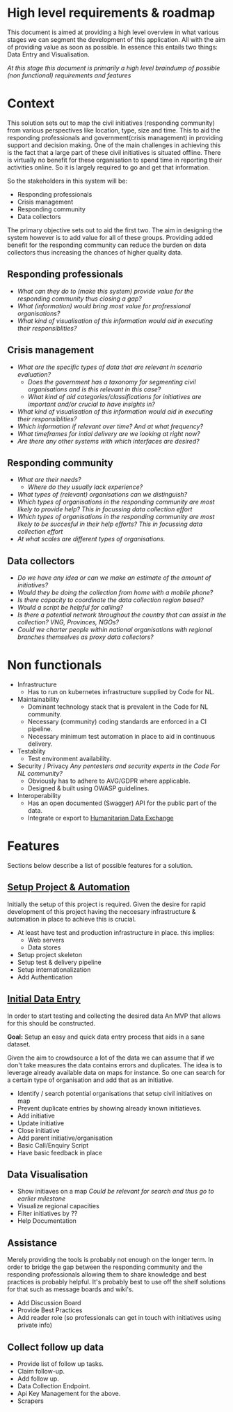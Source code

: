 # High level requirements & roadmap
This document is aimed at providing a high level overview in what various stages we can segment the development of this application. All with the aim of providing value as soon as possible. In essence this entails two things: Data Entry and Visualisation.

_At this stage this document is primarily a high level braindump of possible (non functional) requirements and features_

# Context
This solution sets out to map the civil initiatives (responding community) from various perspectives like location, type, size and time. This to aid the responding professionals and government(crisis management) in providing support and decision making. One of the main challenges in achieving this is the fact that a large part of these civil initiatives is situated offline. There is virtually no benefit for these organisation to spend time in reporting their activities online. So it is largely required to go and get that information.

So the stakeholders in this system will be:
* Responding professionals
* Crisis management
* Responding community
* Data collectors
   
The primary objective sets out to aid the first two. The aim in designing the system however is to add value for
all of these groups. Providing added benefit for the responding community can reduce the burden on data collectors thus increasing the chances of higher quality data.

## Responding professionals
* _What can they do to (make this system) provide value for the responding community thus closing a gap?_
* _What (information) would bring most value for profressional organisations?_
* _What kind of visualisation of this information would aid in executing their responsiblities?_

## Crisis management
* _What are the specific types of data that are relevant in scenario evaluation?_
  * _Does the government has a taxonomy for segmenting civil organisations and is this relevant in this case?_
  * _What kind of aid categories/classifications for initiatives are important and/or crucial to have insights in?_
* _What kind of visualisation of this information would aid in executing their responsiblities?_
* _Which information if relevant over time? And at what frequency?_
* _What timeframes for intial delivery are we looking at right now?_
* _Are there any other systems with which interfaces are desired?_

## Responding community
* _What are their needs?_
  * _Where do they usually lack experience?_
* _What types of (relevant) organisations can we distinguish?_
* _Which types of organisations in the responding community are most likely to provide help? This in focussing data collection effort_
* _Which types of organisations in the responding community are most likely to be succesful in their help efforts? This in focussing data collection effort_
* _At what scales are different types of organisations._

## Data collectors
* _Do we have any idea or can we make an estimate of the amount of initiatives?_
* _Would they be doing the collection from home with a mobile phone?_
* _Is there capacity to coordinate the data collection region based?_
* _Would a script be helpful for calling?_
* _Is there a potential network throughout the country that can assist in the collection? VNG, Provinces, NGOs?_
* _Could we charter people within national organisations with regional branches themselves as proxy data collectors?_

# Non functionals
* Infrastructure
  * Has to run on kubernetes infrastructure supplied by Code for NL.
* Maintainability
  * Dominant technology stack that is prevalent in the Code for NL community.
  * Necessary (community) coding standards are enforced in a CI pipeline.
  * Necessary minimum test automation in place to aid in continuous delivery.
* Testablity
  * Test environment availability.
* Security / Privacy _Any pentesters and security experts in the Code For NL community?_
  * Obviously has to adhere to AVG/GDPR where applicable.
  * Designed & built using OWASP guidelines.
* Interoperability
  * Has an open documented (Swagger) API for the public part of the data.
  * Integrate or export to [Humanitarian Data Exchange](https://data.humdata.org/)

# Features
Sections below describe a list of possible features for a solution.

## [Setup Project & Automation](https://github.com/codefornl/helpradar/milestone/1)
Initially the setup of this project is required. Given the desire for rapid development of this project
having the neccesary infrastructure & automation in place to achieve this is crucial.

* At least have test and production infrastructure in place. this implies:
  * Web servers
  * Data stores
* Setup project skeleton
* Setup test & delivery pipeline
* Setup internationalization
* Add Authentication

## [Initial Data Entry](https://github.com/codefornl/helpradar/milestone/2)
In order to start testing and collecting the desired data An MVP that allows for this should be constructed.

**Goal:** Setup an easy and quick data entry process that aids in a sane dataset.

Given the aim to crowdsource a lot of the data we can assume that if we don't take measures the data contains errors and duplicates. The idea is to leverage already available data on maps for instance. So one can search for a certain type of organisation and add that as an initiative.

* Identify / search potential organisations that setup civil initiatives on map
* Prevent duplicate entries by showing already known initiatieves.
* Add initiative
* Update initiative
* Close initiative
* Add parent initiative/organisation
* Basic Call/Enquiry Script
* Have basic feedback in place

## Data Visualisation
* Show initiaves on a map 
_Could be relevant for search and thus go to earlier milestone_
* Visualize regional capacities
* Filter initiatives by ??
* Help Documentation

## Assistance
Merely providing the tools is probably not enough on the longer term. In order to bridge the gap between the responding community and the responding professionals allowing them to share knowledge and best practices is probably helpful. It's probably best to use off the shelf solutions for that such as message boards and wiki's.

* Add Discussion Board
* Provide Best Practices
* Add reader role (so professionals can get in touch with initiatives using private info)

## Collect follow up data
* Provide list of follow up tasks.
* Claim follow-up.
* Add follow up.
* Data Collection Endpoint.
* Api Key Management for the above.
* Scrapers